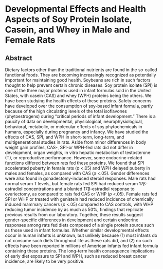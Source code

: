 # Developmental Effects and Health Aspects of Soy Protein Isolate, Casein, and Whey in Male and Female Rats

## Abstract

Dietary factors other than the traditional nutrients are found in the so-called functional foods. They are becoming increasingly recognized as potentially important for maintaining good health. Soybeans are rich in such factors thought to help prevent certain chronic diseases. Soy protein isolate (SPI) is one of the three major proteins used in infant formulas sold in the United States, with casein (CAS) and whey (WPH) proteins being the others. We have been studying the health effects of these proteins. Safety concerns have developed over the consumption of soy-based infant formula, partly because of the high circulating levels of the total isoflavones (phytoestrogens) during “critical periods of infant development.” There is a paucity of data on developmental, physiological, neurophysiological, behavioral, metabolic, or molecular effects of soy phytochemicals in humans, especially during pregnancy and infancy. We have studied the effects of CAS, SPI, and WPH in short-term, long-term, and multigenerational studies in rats. Aside from minor differences in body weight gain profiles, CAS-, SPI-or WPH-fed rats did not differ in development, organ weights, in vitro hepatic metabolism of testosterone (T), or reproductive performance. However, some endocrine-related functions differed between rats fed these proteins. We found that SPI accelerated puberty in female rats (_p_ &lt;.05) and WPH delayed puberty in males and females, as compared with CAS (_p_ &lt;.05). Gender differences were also found in gonadectomy-induced steroid responses. Male rats had normal serum T levels, but female rats fed SPI had reduced serum 17β-estradiol concentrations and a blunted 17β-estradiol response to ovariectomy, as compared to rats fed CAS or WHP (_p_ &lt;.05). Female rats fed SPI or WHP or treated with genistein had reduced incidence of chemically induced mammary cancers (_p_ &lt;.05) compared to CAS controls, with WHP reducing tumor incidence by as much as 50%, findings that replicate previous results from our laboratory. Together, these results suggest gender-specific differences in development and certain endocrine responses among rats fed diets composed of a single protein source such as those used in infant formulas. Whether similar developmental effects occur in human infants is unknown, but unlikely because (1) most infants do not consume such diets throughout life as these rats did, and (2) no such effects have been reported in millions of American infants fed infant formula containing these proteins. The long-term health consequence implications of early diet exposure to SPI and WPH, such as reduced breast cancer incidence, are likely to be very positive. 